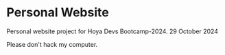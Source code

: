 # Personal Website
 Personal website project for Hoya Devs Bootcamp-2024.
 29 October 2024

 Please don't hack my computer.
